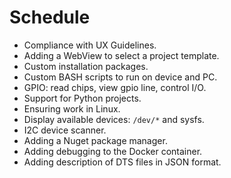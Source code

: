 # Schedule

- Compliance with UX Guidelines.
- Adding a WebView to select a project template.
- Custom installation packages.
- Custom BASH scripts to run on device and PC.
- GPIO: read chips, view gpio line, control I/O.
- Support for Python projects.
- Ensuring work in Linux.
- Display available devices: `/dev/*` and sysfs.
- I2C device scanner.
- Adding a Nuget package manager.
- Adding debugging to the Docker container.
- Adding description of DTS files in JSON format.
